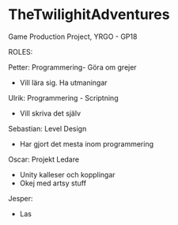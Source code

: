 # TheTwilighitAdventures
Game Production Project, YRGO - GP18

ROLES:

Petter: Programmering- Göra om grejer
  - Vill lära sig. Ha utmaningar

Ulrik: Programmering - Scriptning
  - Vill skriva det själv
  
Sebastian: Level Design
  - Har gjort det mesta inom programmering 
  
Oscar: Projekt Ledare
  - Unity kalleser och kopplingar
  - Okej med artsy stuff
  
Jesper: 
  -  Las
